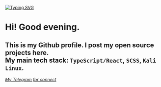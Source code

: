 [![Typing SVG](https://readme-typing-svg.herokuapp.com?color=%23E4F722&lines=Welcome+to+my+GITHUB+profile)](https://git.io/typing-svg)

<h1>Hi! Good evening.</h1>
  <h2>This is my Github profile. I post my open source projects here.<br />
  My main tech stack: <code>TypeScript/React</code>, <code>SCSS</code>, <code>Kali Linux</code>.<br/>
  </h2>
  <a href="https://t.me/puburr"><i>My Telegram for connect</i></a>
 
